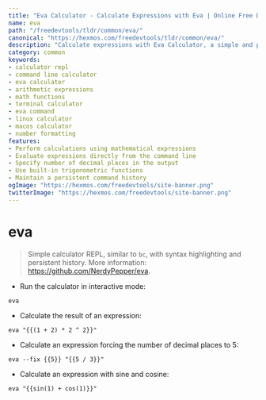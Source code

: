 ```yaml
---
title: "Eva Calculator - Calculate Expressions with Eva | Online Free DevTools by Hexmos"
name: eva
path: "/freedevtools/tldr/common/eva/"
canonical: "https://hexmos.com/freedevtools/tldr/common/eva/"
description: "Calculate expressions with Eva Calculator, a simple and powerful REPL. Perform arithmetic operations and use math functions. Free online tool, no registration required."
category: common
keywords:
- calculator repl
- command line calculator
- eva calculator
- arithmetic expressions
- math functions
- terminal calculator
- eva command
- linux calculator
- macos calculator
- number formatting
features:
- Perform calculations using mathematical expressions
- Evaluate expressions directly from the command line
- Specify number of decimal places in the output
- Use built-in trigonometric functions
- Maintain a persistent command history
ogImage: "https://hexmos.com/freedevtools/site-banner.png"
twitterImage: "https://hexmos.com/freedevtools/site-banner.png"
---
```


# eva

> Simple calculator REPL, similar to `bc`, with syntax highlighting and persistent history.
> More information: <https://github.com/NerdyPepper/eva>.

- Run the calculator in interactive mode:

`eva`

- Calculate the result of an expression:

`eva "{{(1 + 2) * 2 ^ 2}}"`

- Calculate an expression forcing the number of decimal places to 5:

`eva --fix {{5}} "{{5 / 3}}"`

- Calculate an expression with sine and cosine:

`eva "{{sin(1) + cos(1)}}"`
